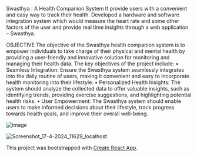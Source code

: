 Swasthya : A Health Companion System
It provide users with a convenient and easy way to track their health.
Developed a hardware and software integration system which would measure the heart rate and some other factors  of the user and provide real time insights through a web application – Swasthya.

OBJECTIVE
The objective of the Swasthya health companion system is to empower individuals to take charge of their physical and mental health by providing a user-friendly and innovative solution for monitoring and managing their health data. The key objectives of the project include:
•	Seamless Integration: Ensure the Swasthya system seamlessly integrates into the daily routine of users, making it convenient and easy to incorporate health monitoring into their lifestyle. 
•	Personalized Health Insights: The system should analyze the collected data to offer valuable insights, such as identifying trends, providing exercise suggestions, and highlighting potential health risks.
•	User Empowerment: The Swasthya system should enable users to make informed decisions about their lifestyle, track progress towards health goals, and improve their overall well-being.

![image](https://github.com/ShivamRani/Swasthya/assets/83000202/d65317a7-76c4-4b3b-ac37-4ff7cb07b8d8)

![Screenshot_17-4-2024_11629_localhost](https://github.com/ShivamRani/Swasthya/assets/83000202/7d8661dd-3652-4867-9590-9b19c9211ddf)

This project was bootstrapped with [Create React App](https://github.com/facebook/create-react-app).
